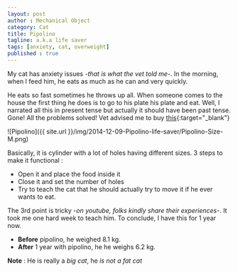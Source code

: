 ```yaml
---
layout: post
author : Mechanical Object
category: Cat
title: Pipolino
tagline: a.k.a life saver
tags: [anxiety, cat, overweight]
published : true
---
```

My cat has anxiety issues _-that is what the vet told me-_. In the morning, when I feed him, he eats 
as much as he can and very quickly. 

<!--more-->

He eats so fast sometimes he throws up all. When someone comes to the house the first thing he does 
is to go to his plate his plate and eat. Well, I narrated all this in present tense but actually it 
should have been past tense. Gone! All the problems solved! Vet advised me to buy 
[this](http://www.pipolino.eu/en/12-for-cat){:target="_blank"}

![Pipolino]({{ site.url }}/img/2014-12-09-Pipolino-life-saver/Pipolino-Size-M.png)

Basically, it is cylinder with a lot of holes having different sizes. 3 steps to make it functional : 

* Open it and place the food inside it 
* Close it and set the number of holes
* Try to teach the cat that he should actually try to move it if he ever wants to eat. 

The 3rd point is tricky _-on youtube, folks kindly share their experiences-_. It took me one hard week 
to teach him. To conclude, I have this for 1 year now. 

* **Before** pipolino, he weighed 8.1 kg. 
* **After** 1 year with pipolino, he he weighs 6.2 kg. 

**Note** : He is really a _big cat_, he _is not a fat cat_
